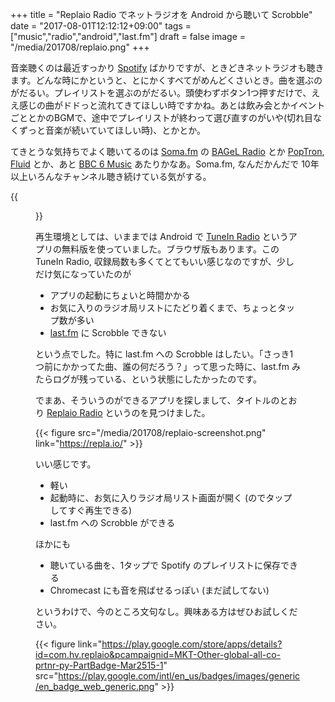+++
title = "Replaio Radio でネットラジオを Android から聴いて Scrobble"
date = "2017-08-01T12:12:12+09:00"
tags = ["music","radio","android","last.fm"]
draft = false
image = "/media/201708/replaio.png"
+++

音楽聴くのは最近すっかり [Spotify](https://www.spotify.com/) ばかりですが、ときどきネットラジオも聴きます。どんな時にかというと、とにかくすべてがめんどくさいとき。曲を選ぶのがだるい。プレイリストを選ぶのがだるい。頭使わずボタン1つ押すだけで、ええ感じの曲がドドっと流れてきてほしい時ですかね。あとは飲み会とかイベントごととかのBGMで、途中でプレイリストが終わって選び直すのがいや(切れ目なくずっと音楽が続いていてほしい時)、とかとか。

てきとうな気持ちでよく聴いてるのは [Soma.fm](http://somafm.com/) の [BAGeL Radio](http://somafm.com/bagel/) とか [PopTron](http://somafm.com/poptron/), [Fluid](http://somafm.com/fluid/) とか、あと [BBC 6 Music](http://www.bbc.co.uk/6music) あたりかなあ。Soma.fm, なんだかんだで 10年以上いろんなチャンネル聴き続けている気がする。

{{<figure src="/media/201708/somafm.jpg" link="http://somafm.com/" title="soma.fm" >}}

再生環境としては、いままでは Android で [TuneIn Radio](http://tunein.com/) というアプリの無料版を使っていました。ブラウザ版もあります。この TuneIn Radio, 収録局数も多くてとてもいい感じなのですが、少しだけ気になっていたのが

- アプリの起動にちょいと時間かかる
- お気に入りのラジオ局リストにたどり着くまで、ちょっとタップ数が多い
- [last.fm](https://www.last.fm/) に Scrobble できない

という点でした。特に last.fm への Scrobble はしたい。「さっき1つ前にかかってた曲、誰の何だろう？」って思った時に、last.fm みたらログが残っている、という状態にしたかったのです。

でまあ、そういうのができるアプリを探しまして、タイトルのとおり [Replaio Radio](https://repla.io/) というのを見つけました。

{{< figure src="/media/201708/replaio-screenshot.png" link="https://repla.io/" >}}

いい感じです。

- 軽い
- 起動時に、お気に入りラジオ局リスト画面が開く (のでタップしてすぐ再生できる)
- last.fm への Scrobble ができる

ほかにも

- 聴いている曲を、1タップで Spotify のプレイリストに保存できる
- Chromecast にも音を飛ばせるっぽい (まだ試してない)

というわけで、今のところ文句なし。興味ある方はぜひお試しください。

{{< figure link="https://play.google.com/store/apps/details?id=com.hv.replaio&pcampaignid=MKT-Other-global-all-co-prtnr-py-PartBadge-Mar2515-1" src="https://play.google.com/intl/en_us/badges/images/generic/en_badge_web_generic.png" >}}
